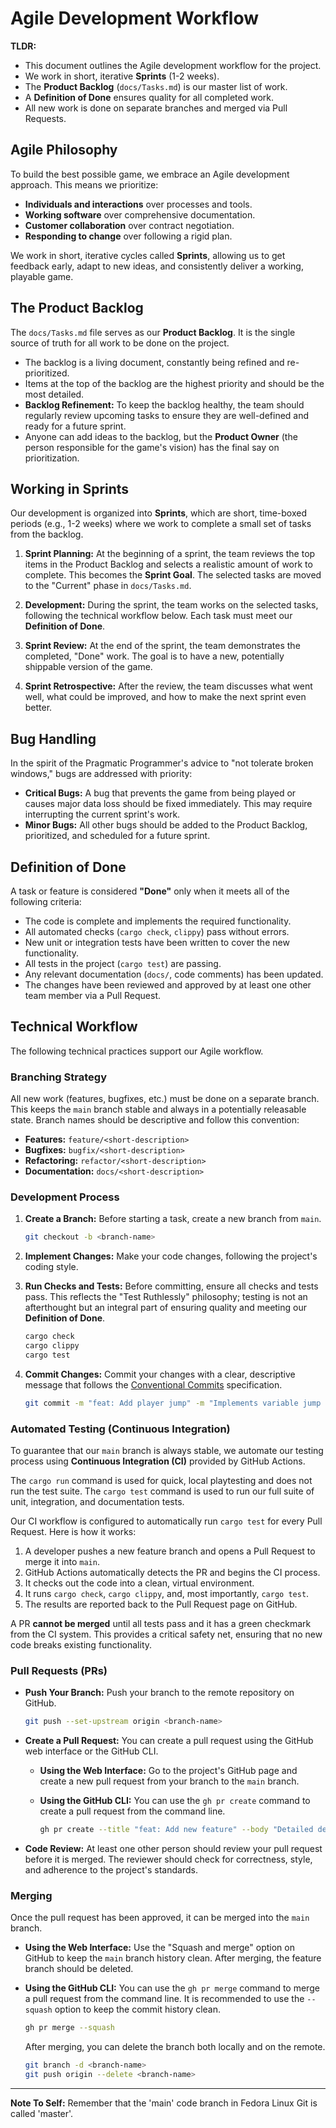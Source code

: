 # Agile Development Workflow

**TLDR:**
* This document outlines the Agile development workflow for the project.
* We work in short, iterative **Sprints** (1-2 weeks).
* The **Product Backlog** (`docs/Tasks.md`) is our master list of work.
* A **Definition of Done** ensures quality for all completed work.
* All new work is done on separate branches and merged via Pull Requests.

## Agile Philosophy

To build the best possible game, we embrace an Agile development approach. This means we prioritize:
- **Individuals and interactions** over processes and tools.
- **Working software** over comprehensive documentation.
- **Customer collaboration** over contract negotiation.
- **Responding to change** over following a rigid plan.

We work in short, iterative cycles called **Sprints**, allowing us to get feedback early, adapt to new ideas, and consistently deliver a working, playable game.

## The Product Backlog

The `docs/Tasks.md` file serves as our **Product Backlog**. It is the single source of truth for all work to be done on the project.

- The backlog is a living document, constantly being refined and re-prioritized.
- Items at the top of the backlog are the highest priority and should be the most detailed.
- **Backlog Refinement:** To keep the backlog healthy, the team should regularly review upcoming tasks to ensure they are well-defined and ready for a future sprint.
- Anyone can add ideas to the backlog, but the **Product Owner** (the person responsible for the game's vision) has the final say on prioritization.

## Working in Sprints

Our development is organized into **Sprints**, which are short, time-boxed periods (e.g., 1-2 weeks) where we work to complete a small set of tasks from the backlog.

1.  **Sprint Planning:** At the beginning of a sprint, the team reviews the top items in the Product Backlog and selects a realistic amount of work to complete. This becomes the **Sprint Goal**. The selected tasks are moved to the "Current" phase in `docs/Tasks.md`.

2.  **Development:** During the sprint, the team works on the selected tasks, following the technical workflow below. Each task must meet our **Definition of Done**.

3.  **Sprint Review:** At the end of the sprint, the team demonstrates the completed, "Done" work. The goal is to have a new, potentially shippable version of the game.

4.  **Sprint Retrospective:** After the review, the team discusses what went well, what could be improved, and how to make the next sprint even better.

## Bug Handling

In the spirit of the Pragmatic Programmer's advice to "not tolerate broken windows," bugs are addressed with priority:
- **Critical Bugs:** A bug that prevents the game from being played or causes major data loss should be fixed immediately. This may require interrupting the current sprint's work.
- **Minor Bugs:** All other bugs should be added to the Product Backlog, prioritized, and scheduled for a future sprint.

## Definition of Done

A task or feature is considered **"Done"** only when it meets all of the following criteria:
- The code is complete and implements the required functionality.
- All automated checks (`cargo check`, `clippy`) pass without errors.
- New unit or integration tests have been written to cover the new functionality.
- All tests in the project (`cargo test`) are passing.
- Any relevant documentation (`docs/`, code comments) has been updated.
- The changes have been reviewed and approved by at least one other team member via a Pull Request.

## Technical Workflow

The following technical practices support our Agile workflow.

### Branching Strategy

All new work (features, bugfixes, etc.) must be done on a separate branch. This keeps the `main` branch stable and always in a potentially releasable state. Branch names should be descriptive and follow this convention:

- **Features:** `feature/<short-description>`
- **Bugfixes:** `bugfix/<short-description>`
- **Refactoring:** `refactor/<short-description>`
- **Documentation:** `docs/<short-description>`

### Development Process

1.  **Create a Branch:** Before starting a task, create a new branch from `main`.
    ```bash
    git checkout -b <branch-name>
    ```

2.  **Implement Changes:** Make your code changes, following the project's coding style.

3.  **Run Checks and Tests:** Before committing, ensure all checks and tests pass. This reflects the "Test Ruthlessly" philosophy; testing is not an afterthought but an integral part of ensuring quality and meeting our **Definition of Done**.
    ```bash
    cargo check
    cargo clippy
    cargo test
    ```

4.  **Commit Changes:** Commit your changes with a clear, descriptive message that follows the [Conventional Commits](https://www.conventionalcommits.org/) specification.
    ```bash
    git commit -m "feat: Add player jump" -m "Implements variable jump height based on button press duration."
    ```

### Automated Testing (Continuous Integration)

To guarantee that our `main` branch is always stable, we automate our testing process using **Continuous Integration (CI)** provided by GitHub Actions.

The `cargo run` command is used for quick, local playtesting and does not run the test suite. The `cargo test` command is used to run our full suite of unit, integration, and documentation tests.

Our CI workflow is configured to automatically run `cargo test` for every Pull Request. Here is how it works:
1.  A developer pushes a new feature branch and opens a Pull Request to merge it into `main`.
2.  GitHub Actions automatically detects the PR and begins the CI process.
3.  It checks out the code into a clean, virtual environment.
4.  It runs `cargo check`, `cargo clippy`, and, most importantly, `cargo test`.
5.  The results are reported back to the Pull Request page on GitHub.

A PR **cannot be merged** until all tests pass and it has a green checkmark from the CI system. This provides a critical safety net, ensuring that no new code breaks existing functionality.

### Pull Requests (PRs)

- **Push Your Branch:**
  Push your branch to the remote repository on GitHub.

  ```bash
  git push --set-upstream origin <branch-name>
  ```

- **Create a Pull Request:**
  You can create a pull request using the GitHub web interface or the GitHub CLI.

  - **Using the Web Interface:**
    Go to the project's GitHub page and create a new pull request from your branch
    to the `main` branch.

  - **Using the GitHub CLI:**
    You can use the `gh pr create` command to create a pull request from the command line.

    ```bash
    gh pr create --title "feat: Add new feature" --body "Detailed description of the new feature."
    ```

- **Code Review:**
  At least one other person should review your pull request before it is merged.
  The reviewer should check for correctness, style, and adherence to the
  project's standards.

### Merging

Once the pull request has been approved, it can be merged into the `main` branch.

- **Using the Web Interface:**
  Use the "Squash and merge" option on GitHub to keep the `main` branch history clean.
  After merging, the feature branch should be deleted.

- **Using the GitHub CLI:**
  You can use the `gh pr merge` command to merge a pull request from the command line.
  It is recommended to use the `--squash` option to keep the commit history clean.

  ```bash
  gh pr merge --squash
  ```
  After merging, you can delete the branch both locally and on the remote.
  ```bash
  git branch -d <branch-name>
  git push origin --delete <branch-name>
  ```

---
**Note To Self:** Remember that the 'main' code branch in Fedora Linux Git is called 'master'.